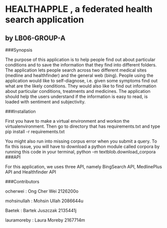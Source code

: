 # HEALTHAPPLE , a federated health search application
## by LB06-GROUP-A

###Synopsis

The purpose of this application is to help people find out about particular conditions and to save the information that they find
into different folders. The application lets people search across two different medical sites (medline and healthfinder) and 
the general web (bing). People using the application would like to self-diagnose, i.e. given some symptoms find out what are the likely conditions. They would also like to find out information about particular conditions, treatments and medicines. The application should help the users understand if the information is easy to read, is loaded with sentiment and subjectivity.

###Installation

First you have to make a virtual environment and workon the virtualenvironment. Then go to directory that has requirements.txt and
type pip install -r requirements.txt

You might also run into missing corpus error when you submit a query. To fix this issue, you will have to download a python module
called corpora by running this code in your terminal, python -m textblob.download_corpora
###API

For this application, we uses three API, namely BingSearch API, MedlinePlus API and Healthfinder API

###Contributors

ocherwei : Ong Cher Wei 2126200o

mohsinullah : Mohsin Ullah 2086644u

Baetek : Bartek Juszczak 2135441j

lauramoreby : Laura Moreby 2167714m
